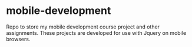 # mobile-development
Repo to store my mobile development course project and other assignments.
These projects are developed for use with Jquery on mobile browsers.
